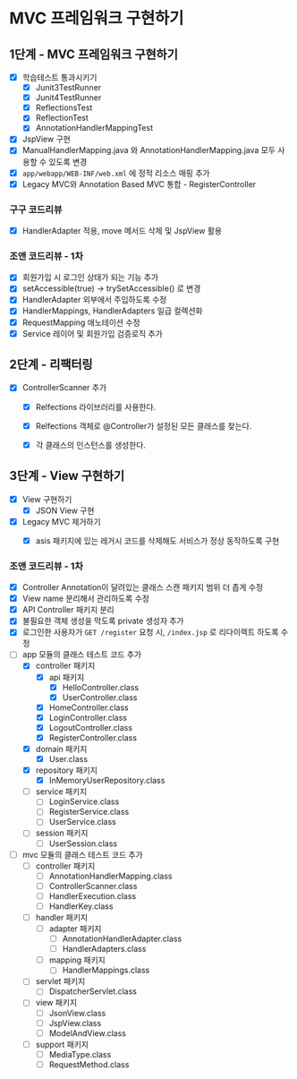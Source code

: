 # MVC 프레임워크 구현하기

## 1단계 - MVC 프레임워크 구현하기
- [x] 학습테스트 통과시키기
  - [x] Junit3TestRunner
  - [x] Junit4TestRunner
  - [x] ReflectionsTest
  - [x] ReflectionTest
  - [x] AnnotationHandlerMappingTest

- [x] JspView 구현
- [x] ManualHandlerMapping.java 와 AnnotationHandlerMapping.java 모두 사용할 수 있도록 변경
- [x] `app/webapp/WEB-INF/web.xml` 에 정적 리소스 매핑 추가
- [x] Legacy MVC와 Annotation Based MVC 통합 - RegisterController

### 구구 코드리뷰
- [x] HandlerAdapter 적용, move 메서드 삭제 및 JspView 활용

### 조앤 코드리뷰 - 1차
- [x] 회원가입 시 로그인 상태가 되는 기능 추가
- [x] setAccessible(true) -> trySetAccessible() 로 변경
- [x] HandlerAdapter 외부에서 주입하도록 수정
- [x] HandlerMappings, HandlerAdapters 일급 컬렉션화
- [x] RequestMapping 애노테이션 수정
- [x] Service 레이어 및 회원가입 검증로직 추가

##  2단계 - 리팩터링
- [x] ControllerScanner 추가
  - [x] Relfections 라이브러리를 사용한다.
  - [x] Relfections 객체로 @Controller가 설정된 모든 클래스를 찾는다.
  - [x] 각 클래스의 인스턴스를 생성한다.


## 3단계 - View 구현하기
- [x] View 구현하기
  - [x] JSON View 구현

- [x] Legacy MVC 제거하기
  - [x] asis 패키지에 있는 레거시 코드를 삭제해도 서비스가 정상 동작하도록 구현


### 조앤 코드리뷰 - 1차
- [x] Controller Annotation이 달려있는 클래스 스캔 패키지 범위 더 좁게 수정
- [x] View name 분리해서 관리하도록 수정
- [x] API Controller 패키지 분리 
- [x] 불필요한 객체 생성을 막도록 private 생성자 추가
- [x] 로그인한 사용자가 `GET /register` 요청 시, `/index.jsp` 로 리다이렉트 하도록 수정
- [ ] app 모듈의 클래스 테스트 코드 추가
  - [x] controller 패키지
    - [x] api 패키지
      - [x] HelloController.class
      - [x] UserController.class
    - [x] HomeController.class
    - [x] LoginController.class
    - [x] LogoutController.class
    - [x] RegisterController.class
  - [x] domain 패키지
    - [x] User.class
  - [x] repository 패키지
    - [x] InMemoryUserRepository.class
  - [ ] service 패키지
    - [ ] LoginService.class
    - [ ] RegisterService.class
    - [ ] UserService.class
  - [ ] session 패키지
    - [ ] UserSession.class 
- [ ] mvc 모듈의 클래스 테스트 코드 추가
  - [ ] controller 패키지
    - [ ] AnnotationHandlerMapping.class
    - [ ] ControllerScanner.class
    - [ ] HandlerExecution.class
    - [ ] HandlerKey.class
  - [ ] handler 패키지
    - [ ] adapter 패키지
      - [ ] AnnotationHandlerAdapter.class
      - [ ] HandlerAdapters.class
    - [ ] mapping 패키지
      - [ ] HandlerMappings.class
  - [ ] servlet 패키지
    - [ ] DispatcherServlet.class
  - [ ] view 패키지
    - [ ] JsonView.class
    - [ ] JspView.class
    - [ ] ModelAndView.class
  - [ ] support 패키지
    - [ ] MediaType.class
    - [ ] RequestMethod.class
